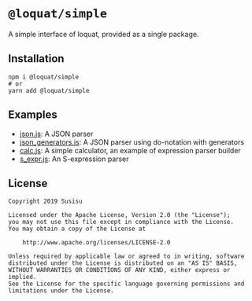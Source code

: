 # `@loquat/simple`
A simple interface of loquat, provided as a single package.

## Installation
``` shell
npm i @loquat/simple
# or
yarn add @loquat/simple
```

## Examples
* [json.js](https://github.com/susisu/loquat2/blob/master/packages/simple/examples/json.js): A JSON parser
* [json_generators.js](https://github.com/susisu/loquat2/blob/master/packages/simple/examples/json_generators.js): A JSON parser using do-notation with generators
* [calc.js](https://github.com/susisu/loquat2/blob/master/packages/simple/examples/calc.js): A simple calculator, an example of expression parser builder
* [s_expr.js](https://github.com/susisu/loquat2/blob/master/packages/simple/examples/s_expr.js): An S-expression parser

## License
```
Copyright 2019 Susisu

Licensed under the Apache License, Version 2.0 (the "License");
you may not use this file except in compliance with the License.
You may obtain a copy of the License at

    http://www.apache.org/licenses/LICENSE-2.0

Unless required by applicable law or agreed to in writing, software
distributed under the License is distributed on an "AS IS" BASIS,
WITHOUT WARRANTIES OR CONDITIONS OF ANY KIND, either express or implied.
See the License for the specific language governing permissions and
limitations under the License.
```
